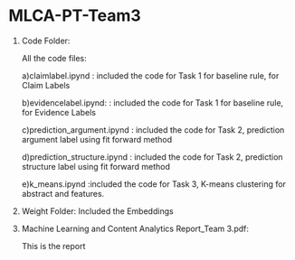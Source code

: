 # MLCA-PT-Team3
1) Code Folder:

    All the code files:
    
    a)claimlabel.ipynd : included the code for Task 1 for baseline rule, for Claim Labels
    
    b)evidencelabel.ipynd: : included the code for Task 1 for baseline rule, for Evidence Labels
    
    c)prediction_argument.ipynd : included the code for Task 2, prediction argument label using fit forward method
    
    d)prediction_structure.ipynd : included the code for Task 2, prediction structure label using fit forward method
    
    e)k_means.ipynd :included the code for Task 3, K-means clustering for abstract and features.
    
2) Weight Folder:
   Included the Embeddings
 
3) Machine Learning and Content Analytics Report_Team 3.pdf:

   This is the report

